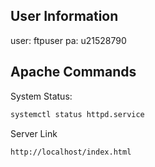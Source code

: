 ## User Information
user: ftpuser
pa: u21528790


## Apache Commands
System Status:
```bash
systemctl status httpd.service
```

Server Link
```
http://localhost/index.html
```
